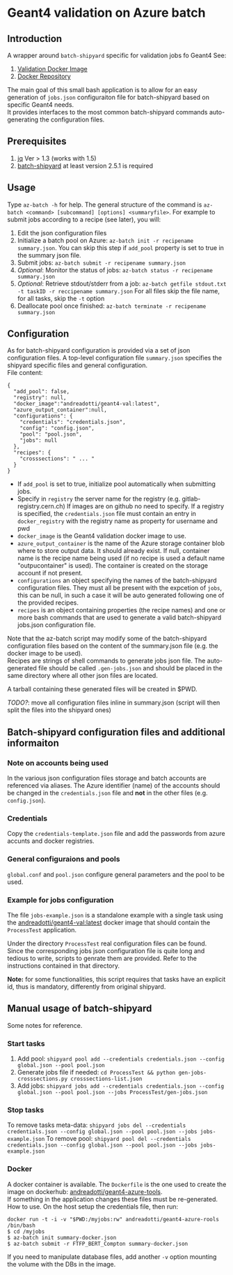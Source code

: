 Geant4 validation on Azure batch
================================

Introduction
------------
A wrapper around `batch-shipyard` specific for validation jobs fo Geant4
See: 
 
 1. [Validation Docker Image](https://github.com/andreadotti/docker-geant4-val)
 2. [Docker Repository](https://hub.docker.com/r/andreadotti/geant4-val/)

The main goal of this small bash application is to
allow for an easy generation of `jobs.json` configuraiton file for
batch-shipyard based on specific Geant4 needs.  
It provides interfaces to the most common batch-shipyard commands
auto-generating the configuration files.

Prerequisites
-------------

 1. [jq](https://stedolan.github.io/jq/) Ver > 1.3 (works with 1.5)
 2. [batch-shipyard](https://github.com/Azure/batch-shipyard) at least 
    version 2.5.1 is required

Usage
-----
Type `az-batch -h` for help. The general structure of the command is
`az-batch <command> [subcommand] [options] <summaryfile>`. 
For example to submit jobs according to a recipe (see later), you will:

 1. Edit the json configuration files
 2. Initialize a batch pool on Azure: 
    `az-batch init -r recipename summary.json`. You can skip this step if
    `add_pool` property is set to true in the summary json file.
 3. Submit jobs: `az-batch submit -r recipename summary.json`
 4. *Optional*: Monitor the status of jobs: 
    `az-batch status -r recipename summary.json`
 5. *Optional*: Retrieve stdout/stderr from a job:
    `az-batch getfile stdout.txt -t taskID -r reccipename summary.json`
    For all files skip the file name, for all tasks, skip the `-t` option
 6. Deallocate pool once finished: 
    `az-batch terminate -r recipename summary.json`

Configuration
-------------
As for batch-shipyard configuration is provided via a set of json
configuration files. A top-level configuration file `summary.json`
specifies the shipyard specific files and general configuration.  
File content:
```
{
  "add_pool": false,
  "registry": null,
  "docker_image":"andreadotti/geant4-val:latest",
  "azure_output_container":null,
  "configurations": {
    "credentials": "credentials.json",
    "config": "config.json",
    "pool": "pool.json",
    "jobs": null 
  },  
  "recipes": {
    "crosssections": " ... "
  }
}
```

 * If `add_pool` is set to true, initialize pool automatically when
   submitting jobs. 
 * Specify in `registry` the server name for the registry (e.g. gitlab-registry.cern.ch)
   If images are on github no need to specify.  If a registry
   is specified, the `credentials.json` file must contain an entry in 
   `docker_registry` with the registry name as property for username and pwd
 * `docker_image` is the Geant4 validation docker image to use.
 * `azure_output_container` is the name of the Azure storage container
   blob where to store output data. It should already exist. If null, 
   container name is the recipe name being used (if no recipe is used
   a default name "outpucontainer" is used). The container is created
   on the storage account if not present.
 * `configurations` an object specifying the names of the batch-shipyard
   configuration files. They must all be present with the expcetion of
   `jobs`, this can be null, in such a case it will be auto generated
   following one of the provided recipes.
 * `recipes` is an object containing properties (the recipe names) and one
   or more bash commands that are used to generate a valid
   batch-shipyard jobs.json configuration file.

Note that the az-batch script may modify some of the batch-shipyard
configuration files based on the content of the summary.json file (e.g.
the docker image to be used).  
Recipes are strings of shell commands to generate jobs json file. 
The auto-generated file should be called `.gen-jobs.json` and should be
placed in the same directory where all other json files are located.

A tarball containing these generated files will be created in $PWD.

*TODO?*: move all configuration files inline in summary.json (script will
then split the files into the shipyard ones)

Batch-shipyard configuration files and additional informaiton
-------------------------------------------------------------

### Note on accounts being used
In the various json configuration files storage and batch accounts
are referenced via aliases. The Azure identifier (name) of the accounts
should be changed in the `credentials.json` file and **not** in the other
files (e.g. `config.json`).

### Credentials
Copy the `credentials-template.json` file and add the passwords from
azure accunts and docker registries.

### General configuraions and pools
`global.conf` and `pool.json` configure general parameters and the pool to be
used.

### Example for jobs configuration
The file `jobs-example.json` is a standalone example with a single task 
using the 
[andreadotti/geant4-val:latest](https://hub.docker.com/r/andreadotti/geant4-val/) 
docker image that should contain the `ProcessTest` application.

Under the directory `ProcessTest` real configuration files can be found.  
Since the corresponding jobs json configuration file is quite long and 
tedious to write, scripts to genrate them are provided. Refer to the 
instructions contained in that directory.

**Note:** for some functionalities, this script requires that tasks have 
an explicit id, thus is mandatory, differently from original shipyard.

Manual usage of batch-shipyard
------------------------------
Some notes for reference.

### Start tasks

 1. Add pool: `shipyard pool add --credentials credentials.json --config global.json --pool pool.json`
 2. Generate jobs file if needed: `cd ProcessTest && python gen-jobs-crosssections.py crosssections-list.json`
 3. Add jobs: `shipyard jobs add --credentials credentials.json --config global.json --pool pool.json --jobs ProcessTest/gen-jobs.json`

### Stop tasks
To remove tasks meta-data: `shipyard jobs del --credentials credentials.json --config global.json --pool pool.json --jobs jobs-example.json`
To remove pool: `shipyard pool del --credentials credentials.json --config global.json --pool pool.json --jobs jobs-example.json`

### Docker
A docker container is available. The `Dockerfile` is the one used to create the image on 
dockerhub: [andreadotti/geant4-azure-tools](https://hub.docker.com/r/andreadotti/geant4-azure-tools/).  
If something in the application changes these files must be re-generated.  
How to use. On the host setup the credentials file, then run:
```
docker run -t -i -v "$PWD:/myjobs:rw" andreadotti/geant4-azure-rools /bin/bash
$ cd /myjobs
$ az-batch init summary-docker.json
$ az-batch submit -r FTFP_BERT_Compton summary-docker.json
```
If you need to manipulate database files, add another `-v` option mounting the 
volume with the DBs in the image.  

